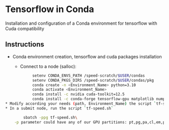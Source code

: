 # Tensorflow in Conda

Installation and configuration of a Conda environment for tensorflow with Cuda compatibility

## Instructions
* Conda environment creation, tensorflow and cuda packages installation

    * Connect to a node (salloc):
```bash
            setenv CONDA_ENVS_PATH /speed-scratch/$USER/condas
            setenv CONDA_PKGS_DIRS /speed-scratch/$USER/condas/pkg
            conda create -n <Environment_Name> python=3.10
            conda activate <Environment_Name>
            conda install -c nvidia cuda-toolkit=12.5
            conda install -c conda-forge tensorflow-gpu matplotlib numpy
* Modify according your needs (path, Environment_Name) the script `tf-speed.sh`
* In a submit node, run the script `tf-speed.sh`

        sbatch -ppg tf-speed.sh\
    -p parameter could have any of our GPU partitions: pt,pg,pa,cl,em,pn
        